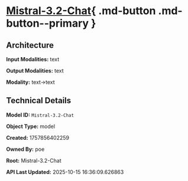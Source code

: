 # [Mistral-3.2-Chat](https://poe.com/Mistral-3.2-Chat){ .md-button .md-button--primary }

## Architecture

**Input Modalities:** text

**Output Modalities:** text

**Modality:** text->text


## Technical Details

**Model ID:** `Mistral-3.2-Chat`

**Object Type:** model

**Created:** 1757856402259

**Owned By:** poe

**Root:** Mistral-3.2-Chat

**API Last Updated:** 2025-10-15 16:36:09.626863
